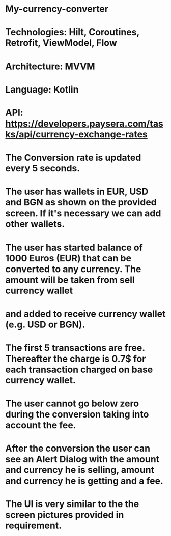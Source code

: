 # My-currency-converter
# Technologies: Hilt, Coroutines, Retrofit, ViewModel, Flow
# Architecture: MVVM
# Language: Kotlin
# API: https://developers.paysera.com/tasks/api/currency-exchange-rates
# The Conversion rate is updated every 5 seconds.
# The user has wallets in EUR, USD and BGN as shown on the provided screen. If it's necessary we can add other wallets.
# The user has started balance of 1000 Euros (EUR) that can be converted to any currency. The amount will be taken from sell currency wallet
# and added to receive currency wallet (e.g. USD or BGN).
# The first 5 transactions are free. Thereafter the charge is 0.7$ for each transaction charged on base currency wallet.
# The user cannot go below zero during the conversion taking into account the fee.
# After the conversion the user can see an Alert Dialog with the amount and currency he is selling, amount and currency he is getting and a fee.
# The UI is very similar to the the screen pictures provided in requirement.
